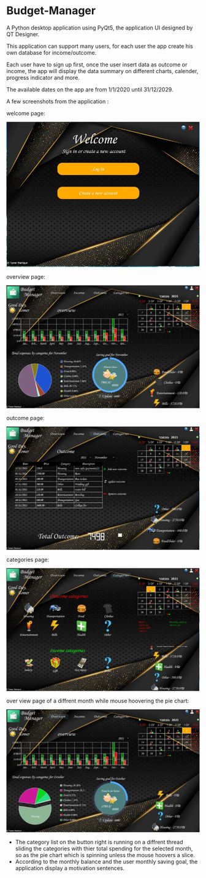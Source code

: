 # Budget-Manager

A Python desktop application using PyQt5, the application UI designed by QT Designer.

This application can support many users, for each user the app create his own database for income/outcome.

Each user have to sign up first, once the user insert data as outcome or income, the app will display the data summary on different charts, calender, progress indicator and more.

The available dates on the app are from 1/1/2020 until 31/12/2029.

A few screenshots from the application :

welcome page:

![](screenshots/login%20page.jpg)

overview page:  

![](screenshots/main%20window.jpg)


outcome page:

![](screenshots/outcome%20nov.jpg)

categories page:  

![](screenshots/categories%20page.jpg)

over view page of a diffrent month while mouse hoovering the pie chart:  

![](screenshots/Explode%20Slice.jpg)


* The category list on the button right is running on a diffrent thread sliding the categories with thier total spending for the selected month,
so as the pie chart which is spinning unless the mouse hoovers a slice.
* According to the monthly balance and the user monthly saving goal, the application display a motivation sentences.
